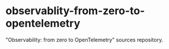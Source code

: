 # observablity-from-zero-to-opentelemetry

"Observability: from zero to OpenTelemetry" sources repository.

